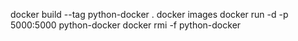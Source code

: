 docker build --tag python-docker .
docker images
docker run -d -p 5000:5000 python-docker
docker rmi -f python-docker 